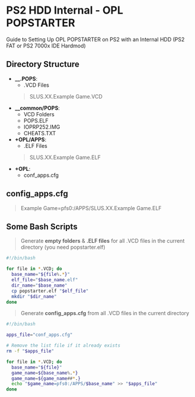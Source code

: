 # PS2 HDD Internal - OPL POPSTARTER
Guide to Setting Up OPL POPSTARTER on PS2 with an Internal HDD (PS2 FAT or PS2 7000x IDE Hardmod)

## Directory Structure
 - **__.POPS**:
   - .VCD Files
   > SLUS.XX.Example Game.VCD
 - **__common/POPS**: 
   - VCD Folders
   - POPS.ELF
   - IOPRP252.IMG
   - CHEATS.TXT
 - **+OPL/APPS**:
   - .ELF Files
   > SLUS.XX.Example Game.ELF
 - **+OPL**:
   - conf_apps.cfg

## config_apps.cfg
 > Example Game=pfs0:/APPS/SLUS.XX.Example Game.ELF

## Some Bash Scripts
 > Generate **empty folders** & **.ELF files** for all .VCD files in the current directory (you need popstarter.elf)
 ```bash
 #!/bin/bash

 for file in *.VCD; do
   base_name="${file%.*}"
   elf_file="$base_name.elf"
   dir_name="$base_name"
   cp popstarter.elf "$elf_file"
   mkdir "$dir_name"
 done
 ```
 > Generate **config_apps.cfg** from all .VCD files in the current directory
 ```bash
 #!/bin/bash

 apps_file="conf_apps.cfg"

 # Remove the list file if it already exists
 rm -f "$apps_file"

 for file in *.VCD; do
   base_name="${file}"
   game_name=${base_name%.*}
   game_name=${game_name##*.}
   echo "$game_name=pfs0:/APPS/$base_name" >> "$apps_file"
 done
 ```

